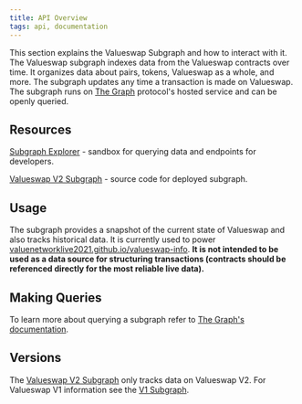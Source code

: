 ```yaml
---
title: API Overview
tags: api, documentation
---
```


This section explains the Valueswap Subgraph and how to interact with it. The Valueswap subgraph indexes data from the Valueswap contracts over time. It organizes data about pairs, tokens, Valueswap as a whole, and more. The subgraph updates any time a transaction is made on Valueswap. The subgraph runs on [The Graph](https://thegraph.com/) protocol's hosted service and can be openly queried.

## Resources

[Subgraph Explorer](https://thegraph.com/explorer/subgraph/valueswap/valueswap-v2) - sandbox for querying data and endpoints for developers.

[Valueswap V2 Subgraph](https://github.com/valuenetworklive2021/valueswap-v2-subgraph) - source code for deployed subgraph.

## Usage

The subgraph provides a snapshot of the current state of Valueswap and also tracks historical data. It is currently used to power [valuenetworklive2021.github.io/valueswap-info](https://valuenetworklive2021.github.io/valueswap-info/). **It is not intended to be used as a data source for structuring transactions (contracts should be referenced directly for the most reliable live data).**

## Making Queries

To learn more about querying a subgraph refer to [The Graph's documentation](https://thegraph.com/docs/introduction).

## Versions

The [Valueswap V2 Subgraph](https://thegraph.com/explorer/subgraph/valueswap/valueswap-v2) only tracks data on Valueswap V2. For Valueswap V1 information see the [V1 Subgraph](https://thegraph.com/explorer/subgraph/graphprotocol/valueswap).

